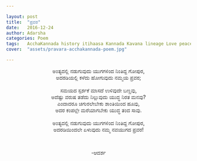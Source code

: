 ```yaml
---

layout: post
title:  "ಪ್ರವರ"
date:   2016-12-24
author: Adarsha
categories: Poem
tags:	AcchaKannada history itihaasa Kannada Kavana lineage Love peace Poem pravara war
cover:  "assets/pravara-acchakannada-poem.jpg"

---
```


<p align="center">ಅಂತ್ಯದಲ್ಲಿ ನಡುಗುವುದು ಯುಗಗಳಿಂದ ನಿಂತಿದ್ದ ಗೋಪುರ,<br>
ಅದರಡಿಯಲ್ಲಿ ಕಳೆದು ಹೋಗುವುದು ನಮ್ಮಯ ಪ್ರವರ;<br><br>
ಸಮಯದ ಸ್ಪರ್ಶಕೆ ಮಾಸದೆ ಉಳಿವುದೇ ಬಣ್ಣವು,<br>
ಅದೆಷ್ಟು ವರುಷ ತಡೆದು ನಿಲ್ಲುವುದು ಯುದ್ಧ ನಿರತ ಮನವು?<br>
ಎಂದಾದರೂ ಚಿಗುರಲೇಬೇಕು ಶಾಂತಿಯಿಂದ ಹೂವು,<br>
ಅದರ ಕಂಪಲ್ಲೇ ಮರೆಯಾಗಬೇಕು ಯುದ್ಧ ತಂದ ಸಾವು.<br><br>
ಅಂತ್ಯದಲ್ಲಿ ನಡುಗುವುದು ಯುಗಗಳಿಂದ ನಿಂತಿದ್ದ ಗೋಪುರ,<br>
ಅದರಡಿಯಿಂದಲೇ ಏಳುವುದು ನಮ್ಮ ನವಯುಗದ ಪ್ರವರ!</p><br>
<p align="center">-ಆದರ್ಶ</p>
